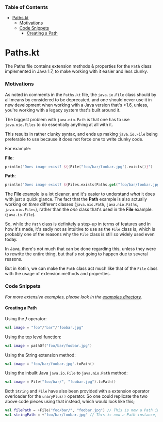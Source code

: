 
[TOC levels=1-6]: # "### Table of Contents"

### Table of Contents
- [Paths.kt](#pathskt)
    - [Motivations](#motivations)
    - [Code Snippets](#code-snippets)
        - [Creating a Path](#creating-a-path)

# Paths.kt

The Paths file contains extension methods & properties for the `Path` class implemented in Java 1.7, to make working with it easier and less clunky.

### Motivations

As noted in comments in the `Paths.kt` file, the `java.io.File` class should by all means by considered to be deprecated, and one should never use it in new development when working with a Java version that's >1.6, unless, you're working with a legacy system that's built around it.

The biggest problem with `java.nio.Path` is that one has to use `java.nio.Files` to do essentially anything at all with it.

This results in rather clunky syntax, and ends up making `java.io.File` being preferable to use because it does not force one to write clunky code.

For example:

**File**:
```Kotlin
println("Does image exist? ${(File("foo/bar/foobar.jpg").exists()}")
```

**Path**:
```Kotlin
println("Does image exist? ${Files.exists(Paths.get("foo/bar/foobar.jpg"))}")
```

The **File** example is a lot cleaner, and it's easier to understand *what* it does with just a quick glance.
The fact that the **Path** example is also actually working on *three* different classes (`java.nio.Path`, `java.nio.Paths`, `java.nio.Files`), rather than the *one* class that's used in the **File** example. (`java.io.File`).

So, while the `Path` class is definitely a step-up in terms of features and in how it's made, it's sadly not as intuitive to use as the `File` class is, which is probably one of the reasons why the `File` class is still so widely used even today.

In Java, there's not much that can be done regarding this, unless they were to rewrite the entire thing, but that's not going to happen due to several reasons.

But in Kotlin, we can make the `Path` class act much like that of the `File` class with the usage of extension methods and properties.


### Code Snippets
*For more extensive examples, please look in the [examples directory]().*

#### Creating a Path
Using the **/** operator:
```Kotlin
val image = "foo"/"bar"/"foobar.jpg"
```

Using the top level function:
```Kotlin
val image = pathOf("foo/bar/foobar.jpg")
```

Using the String extension method:
```Kotlin
val image = "foo/bar/foobar.jpg".toPath()
```

Using the inbuilt Java `java.io.File` to `java.nio.Path` method:
```Kotlin
val image = File("foo/bar/", "foobar.jpg").toPath()
```

Both `String` and `File` have also been provided with a extension operator overloader for the `unaryPlus()` operator.
So one could replicate the two above code pieces using that instead, which would look like this;
```Kotlin
val filePath = +File("foo/bar/", "foobar.jpg") // This is now a Path instance, not a File one.
val stringPath = +"foo/bar/foobar.jpg" // This is now a Path instance, not a String one.
```